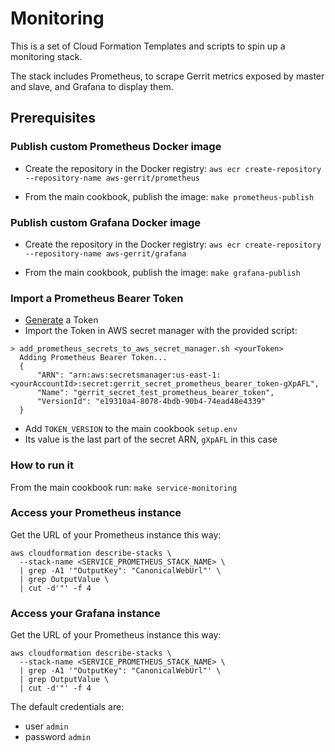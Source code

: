 # Monitoring

This is a set of Cloud Formation Templates and scripts to spin up a monitoring
stack.

The stack includes Prometheus, to scrape Gerrit metrics
exposed by master and slave, and Grafana to display them.

## Prerequisites

### Publish custom Prometheus Docker image

* Create the repository in the Docker registry:
  `aws ecr create-repository --repository-name aws-gerrit/prometheus`

* From the main cookbook, publish the image: `make prometheus-publish`

### Publish custom Grafana Docker image

* Create the repository in the Docker registry:
  `aws ecr create-repository --repository-name aws-gerrit/grafana`

* From the main cookbook, publish the image: `make grafana-publish`

### Import a Prometheus Bearer Token

* [Generate](https://www.uuidgenerator.net/) a Token
* Import the Token in AWS secret manager with the provided script:
```
> add_prometheus_secrets_to_aws_secret_manager.sh <yourToken>
  Adding Prometheus Bearer Token...
  {
      "ARN": "arn:aws:secretsmanager:us-east-1:<yourAccountId>:secret:gerrit_secret_prometheus_bearer_token-gXpAFL",
      "Name": "gerrit_secret_test_prometheus_bearer_token",
      "VersionId": "e19310a4-8078-4bdb-90b4-74ead48e4339"
  }
```
* Add `TOKEN_VERSION` to the main cookbook `setup.env`
 * Its value is the last part of the secret ARN, `gXpAFL` in this case

### How to run it

From the main cookbook run: `make service-monitoring`

### Access your Prometheus instance

Get the URL of your Prometheus instance this way:

```
aws cloudformation describe-stacks \
  --stack-name <SERVICE_PROMETHEUS_STACK_NAME> \
  | grep -A1 '"OutputKey": "CanonicalWebUrl"' \
  | grep OutputValue \
  | cut -d'"' -f 4
```

### Access your Grafana instance

Get the URL of your Prometheus instance this way:

```
aws cloudformation describe-stacks \
  --stack-name <SERVICE_PROMETHEUS_STACK_NAME> \
  | grep -A1 '"OutputKey": "CanonicalWebUrl"' \
  | grep OutputValue \
  | cut -d'"' -f 4
```

The default credentials are:
* user `admin`
* password `admin`
